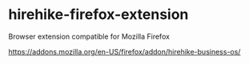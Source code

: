 # hirehike-firefox-extension
Browser extension compatible for Mozilla Firefox

https://addons.mozilla.org/en-US/firefox/addon/hirehike-business-os/
